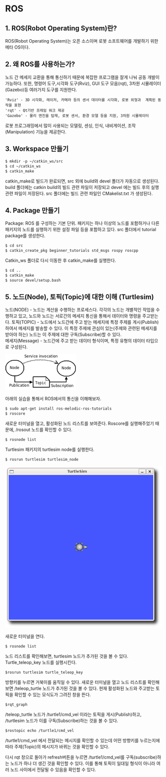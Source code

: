 # ROS

## 1. ROS(Robot Operating System)란?

ROS(Robot Operating System)는 오픈 소스이며 로봇 소프트웨어를 개발하기 위한 메타 OS이다.

## 2. 왜 ROS를 사용하는가?

노드 간 메세지 교환을 통해 통신하기 때문에 복잡한 프로그램을 잘게 나눠 공동 개발이 가능하다. 또한, 명령어 도구,시각화 도구(Rviz), GUI 도구 모음(rqt), 3차원 시뮬레이터(Gazebo)등 여러가지 도구를 지원한다.

    'Rviz' - 3D 시각화, 레이저, 카메라 등의 센서 데이터를 시각화, 로봇 외형과  계획된 동작을 표현
    'rqt' - Qt기반 프레임 워크 제공
    'Gazebo' - 물리 엔진을 탑재, 로봇 센서, 환경 모델 등을 지원, 3차원 시뮬레이터

로봇 프로그래밍에서 많이 사용되는 모델링, 센싱, 인식, 내비게이션, 조작(Manipulation) 기능을 제공한다.

## 3. Workspace 만들기

    $ mkdir -p ~/catkin_ws/src
    $ cd ~/catkin_ws
    $ catkin_make

catkin_make로 빌드가 완료되면, src 외에 build와 devel 폴더가 자동으로 생성된다.
build 폴더에는 catkin build의 빌드 관련 파일이 저장되고 devel 에는 빌드 후의 실행관련 파일이 저장된다.
src 폴더에는 빌드 관련 파일인 CMakelist.txt 가 생성된다.

## 4. Package 만들기

Package: ROS 를 구성하는 기본 단위. 패키지는 하나 이상의 노드를 포함하거나 다른 패키지의 노드를 실행하기 위한 설정 파일 등을 포함하고 있다.
src 폴더에서 tutorial package를 생성한다.

    $ cd src
    $ catkin_create_pkg beginner_tutorials std_msgs rospy roscpp

Catkin_ws 폴더로 다시 이동한 후 catkin_make를 실행한다.

    $ cd ..
    $ catkin_make
    $ source devel/setup.bash

## 5. 노드(Node), 토픽(Topic)에 대한 이해 (Turtlesim)

노드(NODE) - 노드는 계산을 수행하는 프로세스다. 각각의 노드는 개별적인 작업을 수행하고 있고, 노드와 노드는 서로간의 메세지 통신을 통해서 데이터와 명령을 주고받는다.
토픽(TOPIC) - 노드에서 노드간에 주고 받는 메세지에 특정 주제를 게시(Publish)하여서 메세지를 발송할 수 있다. 이 특정 주제에 관심이 있는(주제와 관련된 메세지를 받아야 하는) 노드는 이 주제에 대한 구독(Subscribe)할 수 있다.  
메세지(Message) - 노드간에 주고 받는 데이터 형식이며, 특정 유형의 데이터 타입으로 구성된다.

![ROS_basic_concepts](img/ROS_basic_concepts.png)

아래의 실습을 통해서 ROS에서의 통신을 이해해보자.

    $ sudo apt-get install ros-melodic-ros-tutorials
    $ roscore

새로운 터미널을 열고, 활성화된 노드 리스트를 보여준다.
Roscore를 실행해주었기 때문에, /rosout 노드를 확인할 수 있다.

    $ rosnode list

Turtlesim 패키지의 turtlesim node를 실행한다.

    $ rosrun turtlesim turtlesim_node

![turtlesim_node](img/turtlesim_node.png)

새로운 터미널을 연다.

    $ rosnode list

노드 리스트를 확인해보면, turtlesim 노드가 추가된 것을 볼 수 있다.
Turtle_teleop_key 노드를 실행시킨다.

    $rosrun turtlesim turtle_teleop_key

방향키를 누르면 거북이를 움직일 수 있다.
새로운 터미널을 열고 노드 리스트를 확인해보면 /teleop_turtle 노드가 추가된 것을 볼 수 있다.
현재 활성화된 노드와 주고받는 토픽을 확인할 수 있는 모식도가 그려진 창을 뜬다.

    $rqt_graph

/teleop_turtle 노드가 /turtle1/cmd_vel 이라는 토픽을 게시(Publish)하고, /turtlesim 노드가 이를 구독(Subscribe)하는 것을 볼 수 있다.

    $rostopic echo /turtle1/cmd_vel

/turtle1/cmd_vel 에서 전달되는 메시지를 확인할 수 있는데 어떤 방향키를 누르는지에 따라 주제(Topic)의 메시지가 바뀌는 것을 확인할 수 있다.

다시 rqt 창으로 돌아가 refresh버튼을 누르면 /turtle1/cmd_vel를 구독(subscribe)하는 노드가 하나 더 생긴 것을 확인할 수 있다. 이를 통해 토픽이 일대일 형식이 아니라 여러 노드 사이에서 전달될 수 있음을 확인할 수 있다.
